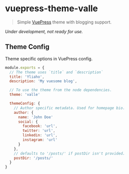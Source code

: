 # vuepress-theme-valle

> Simple [VuePress](https://github.com/vuejs/vuepress) theme with blogging support.

_Under development, not ready for use._

## Theme Config

Theme specific options in VuePress config.

```javascript
module.exports = {
  // The theme uses `title` and `description`
  title: 'Yliaho',
  description: 'My vuesome blog',

  // To use the theme from the node dependencies.
  theme: 'valle'

  themeConfig: {
    // Author specific metadata. Used for homepage bio.
    author: {
      name: 'John Doe'
      social: {
        facebook: 'url',
        twitter: 'url',
        linkedin: 'url',
        instagram: 'url'
      }
    },
    // defaults to '/posts/' if postDir isn't provided.
    postDir: '/posts/'
  }
}
```

